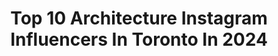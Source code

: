---
title: Top 10 Architecture Instagram Influencers In Toronto In 2024
description: >-
  Find top architecture Instagram influencers in Toronto in 2024. Most popular hashtags: #architecture #toronto #design #realestate.
platform: Instagram
hits: 32
text_top: See the top-rated Instagram profiles on inBeat.
text_bottom: inBeat holds 32 Instagram influencers like this in Toronto, Canada for you to work with.
profiles:
  - username: "gtahouses4sale"
    fullname: >-
      Toronto & GTA Listings
    bio: >-
      Showcasing the GTA’s Current Listings #FORSALE Providing Top Exposure for GTA #REALTORS Daily. DM/Email For Feature To Get Your Listings Sold 🏡
    location: "Canada"
    followers: 26992
    engagement: 530
    commentsToLikes: 0.009099
    id: ck0uefbo4l72d0i1932ljomzp
    verified: false
    hashtags: "#mansion, #throwback, #torontorealestateboard, #kingrealestate"
  - username: "wadoodbhatti"
    fullname: >-
      Wadood Bhatti
    bio: >-
      All photos are mine. 📸 XT2 & 📱Google Pixel 6 PRO Hubby: @hameedbhatti62
    location: "Canada"
    followers: 5107
    engagement: 1383
    commentsToLikes: 0.210927
    id: ck0u9ij7ca05j0i19jocaj5s4
    verified: false
    hashtags: "#artofvisuals, #discoverontario, #visitoakville, #lovetoronto"
  - username: "westbankcorp"
    fullname: >-
      Westbank
    bio: >-
      Dedicated to the creation of beauty, integration of art and architecture #fightforbeauty #vancouver #toronto #seattle #tokyo #siliconvalley
    location: "Canada"
    followers: 43530
    engagement: 40
    commentsToLikes: 0.009809
    id: ck6tph9exjuxy0j719bg2fr55
    verified: false
    hashtags: "#vancouver, #art, #design, #seattle"
  - username: "deanthomasdesigngroup"
    fullname: >-
      Dean Thomas Design Group
    bio: >-
      International Award Winning Design Firm. Specializing in high-end #luxuryhomes across North America.
    location: "Canada"
    followers: 30212
    engagement: 260
    commentsToLikes: 0.019805
    id: ck0twxfaph5r40i19ejoak7zk
    verified: false
    hashtags: "#yeghomes, #ontario, #instahome, #comox"
  - username: "oben_design"
    fullname: >-
      OBEN Design
    bio: >-
      Architectural and civil engineering company We build your dream. Toronto, Canada YouTube: #obendesign
    location: "Canada"
    followers: 193840
    engagement: 53
    commentsToLikes: 0.021277
    id: ck0vz4h0g79cn0i192bx6wy9g
    verified: false
    hashtags: "#architecturelife, #instagram, #toronto, #britishcolumbia"
  - username: "richardwengle"
    fullname: >-
      Richard Wengle
    bio: >-
      Architect based in Toronto
    location: "Canada"
    followers: 13044
    engagement: 580
    commentsToLikes: 0.037264
    id: ck15tenl2hpg50i19yyentqdf
    verified: false
    hashtags: "#lifestyle, #architecturephotography, #design, #modern"
  - username: "og_architect"
    fullname: >-
      Omar Gandhi Architect
    bio: >-
      Architecture | Landscape | Design Halifax | Toronto | 2010
    location: "Canada"
    followers: 76820
    engagement: 124
    commentsToLikes: 0.017451
    id: ck5hkgx9tiecz0i11efh0ivcl
    verified: true
    hashtags: "#halifax, #model, #omargandhiarchitect, #design"
  - username: "vsdesigninc"
    fullname: >-
      𝕍&𝕊 𝔻𝕖𝕤𝕚𝕘𝕟 | Interior Design
    bio: >-
      ▪️Bespoke Interior + Architectural Design Firm ▪️Aram Vakili + Ebad Shalchi ▪️Exclusively Featuring Our Portfolio ▪️Toronto Based, Globally Available
    location: "Canada"
    followers: 16281
    engagement: 209
    commentsToLikes: 0.037302
    id: ckv8vj91u2piv0j23rgi9tbyp
    verified: false
    hashtags: "#archidaily, #designs, #interi, #architect"
  - username: "sarahpsmart"
    fullname: >-
      Sarah Smart  Travel & Events
    bio: >-
      📍Toronto 🌃 City girl 🌎 World Traveller 🎶 Concert Obsessed ✨DM for Collabs 👩‍💻 Blogger for WeChooseToday.com
    location: "Canada"
    followers: 10114
    engagement: 333
    commentsToLikes: 0.419843
    id: ckyy1pgac0v4d0j23silqrcj8
    verified: false
    hashtags: "#torontohotel, #spaintravel, #toronto, #yyzfoodies"
  - username: "marc_koegel"
    fullname: >-
      Marc Koegel
    bio: >-
      B+W Photographer using a Phase One Achromatic. I teach online photo courses and run workshops and photo tours. To find me online, start here:
    location: "Canada"
    followers: 24883
    engagement: 359
    commentsToLikes: 0.038286
    id: ck5hfzd1503oe0i11n8a0hcfv
    verified: false
    hashtags: "#phaseonephoto, #blackandwhite, #harmonyoflight, #mediumformatmag"
---